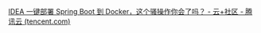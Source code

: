  [IDEA 一键部署 Spring Boot 到 Docker，这个骚操作你会了吗？ - 云+社区 - 腾讯云 (tencent.com)](https://cloud.tencent.com/developer/article/1698063) 